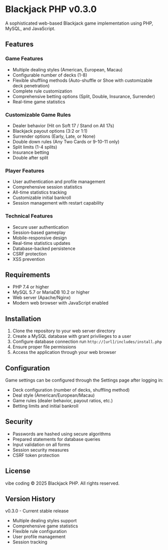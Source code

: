 # Blackjack PHP v0.3.0

A sophisticated web-based Blackjack game implementation using PHP, MySQL, and JavaScript.

## Features

### Game Features
- Multiple dealing styles (American, European, Macau)
- Configurable number of decks (1-8)
- Flexible shuffling methods (Auto-shuffle or Shoe with customizable deck penetration)
- Complete rule customization
- Comprehensive betting options (Split, Double, Insurance, Surrender)
- Real-time game statistics

### Customizable Game Rules
- Dealer behavior (Hit on Soft 17 / Stand on All 17s)
- Blackjack payout options (3:2 or 1:1)
- Surrender options (Early, Late, or None)
- Double down rules (Any Two Cards or 9-10-11 only)
- Split limits (1-4 splits)
- Insurance betting
- Double after split

### Player Features
- User authentication and profile management
- Comprehensive session statistics
- All-time statistics tracking
- Customizable initial bankroll
- Session management with restart capability

### Technical Features
- Secure user authentication
- Session-based gameplay
- Mobile-responsive design
- Real-time statistics updates
- Database-backed persistence
- CSRF protection
- XSS prevention

## Requirements

- PHP 7.4 or higher
- MySQL 5.7 or MariaDB 10.2 or higher
- Web server (Apache/Nginx)
- Modern web browser with JavaScript enabled

## Installation

1. Clone the repository to your web server directory
2. Create a MySQL database with grant privilieges to a user
3. Configure database connection run `http://[url]/includes/install.php`
4. Ensure proper file permissions
5. Access the application through your web browser

## Configuration

Game settings can be configured through the Settings page after logging in:
- Deck configuration (number of decks, shuffling method)
- Deal style (American/European/Macau)
- Game rules (dealer behavior, payout ratios, etc.)
- Betting limits and initial bankroll

## Security

- Passwords are hashed using secure algorithms
- Prepared statements for database queries
- Input validation on all forms
- Session security measures
- CSRF token protection

## License

vibe coding © 2025 Blackjack PHP. All rights reserved.

## Version History

v0.3.0 - Current stable release
- Multiple dealing styles support
- Comprehensive game statistics
- Flexible rule configuration
- User profile management
- Session tracking